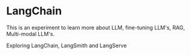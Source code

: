 # LangChain

This is an experiment to learn more about LLM, fine-tuning LLM's, RAG, Multi-modal LLM's.

Exploring LangChain, LangSmith and LangServe
